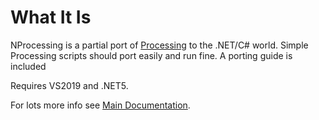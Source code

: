 
# What It Is
NProcessing is a partial port of [Processing](https://processing.org/) to the .NET/C# world.
Simple Processing scripts should port easily and run fine. A porting guide is included

Requires VS2019 and .NET5.

For lots more info see [Main Documentation](NProcessing.md.html).
